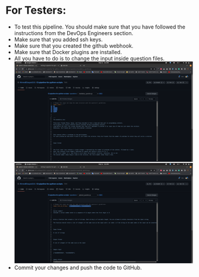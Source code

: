 
# For Testers:

- To test this pipeline. You should make sure that you have followed the instructions from the DevOps Engineers section.
- Make sure that you added ssh keys.
- Make sure that you created the github webhook.
- Make sure that Docker plugins are installed.
- All you have to do is to change the input inside question files.
![test-1](https://github.com/AhmedElsayed1011/python-pipeline-images/blob/main/test/test-1.png)
![test-2](https://github.com/AhmedElsayed1011/python-pipeline-images/blob/main/test/test-2.png)
- Commit your changes and push the code to GitHub.
